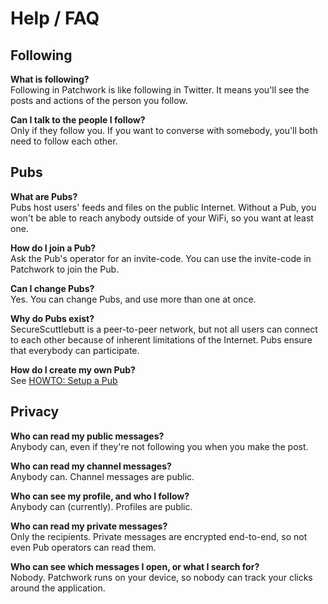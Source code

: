 # Help / FAQ

## Following

**What is following?**<br>
Following in Patchwork is like following in Twitter. It means you'll see the posts and actions of the person you follow.

**Can I talk to the people I follow?**<br>
Only if they follow you. If you want to converse with somebody, you'll both need to follow each other.

## Pubs

**What are Pubs?**<br>
Pubs host users' feeds and files on the public Internet.
Without a Pub, you won't be able to reach anybody outside of your WiFi, so you want at least one.

**How do I join a Pub?**<br>
Ask the Pub's operator for an invite-code. You can use the invite-code in Patchwork to join the Pub.

**Can I change Pubs?**<br>
Yes. You can change Pubs, and use more than one at once.

**Why do Pubs exist?**<br>
SecureScuttlebutt is a peer-to-peer network, but not all users can connect to each other because of inherent limitations of the Internet.
Pubs ensure that everybody can participate.

**How do I create my own Pub?**<br>
See [HOWTO: Setup a Pub](/docs/scuttlebot/howto-setup-a-pub.html)

## Privacy

**Who can read my public messages?**<br>
Anybody can, even if they're not following you when you make the post.

**Who can read my channel messages?**<br>
Anybody can. Channel messages are public.

**Who can see my profile, and who I follow?**<br>
Anybody can (currently). Profiles are public.

**Who can read my private messages?**<br>
Only the recipients. Private messages are encrypted end-to-end, so not even Pub operators can read them.

**Who can see which messages I open, or what I search for?**<br>
Nobody. Patchwork runs on your device, so nobody can track your clicks around the application.